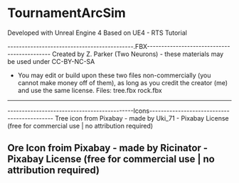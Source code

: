 # TournamentArcSim

Developed with Unreal Engine 4
Based on UE4 - RTS Tutorial

--------------------------------------------.FBX--------------------------------------------
Created by Z. Parker (Two Neurons) - these materials may be used under CC-BY-NC-SA
- You may edit or build upon these two files non-commercially (you cannot make money off of them), as long as you credit the creator (me) and use the same license.
Files:
tree.fbx
rock.fbx
--------------------------------------------------------------------------------------------

--------------------------------------------Icons--------------------------------------------
Tree icon from Pixabay - made by Uki_71 - Pixabay License (free for commercial use | no attribution required)

Ore Icon froim Pixabay - made by Ricinator - Pixabay License (free for commercial use | no attribution required)
---------------------------------------------------------------------------------------------